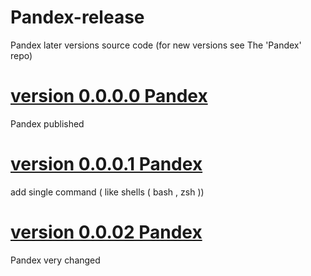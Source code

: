 # Pandex-release
Pandex later versions source code (for new versions see The 'Pandex' repo)

# [version 0.0.0.0 Pandex]()
Pandex published
#  [version 0.0.0.1 Pandex]()
add single command ( like shells ( bash , zsh ))
# [version 0.0.02 Pandex]()
Pandex very changed
